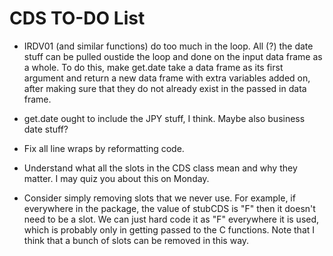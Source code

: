CDS TO-DO List
========================================================
* IRDV01 (and similar functions) do too much in the loop. All (?) the date stuff can be pulled oustide the loop and done on the input data frame as a whole. To do this, make get.date take a data frame as its first argument and return a new data frame with extra variables added on, after making sure that they do not already exist in the passed in data frame.

* get.date ought to include the JPY stuff, I think. Maybe also business date stuff?

* Fix all line wraps by reformatting code.

* Understand what all the slots in the CDS class mean and why they matter. I may quiz you about this on Monday.

* Consider simply removing slots that we never use. For example, if everywhere in the package, the value of stubCDS is "F" then it doesn't need to be a slot. We can just hard code it as "F" everywhere it is used, which is probably only in getting passed to the C functions. Note that I think that a bunch of slots can be removed in this way.
